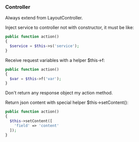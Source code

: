 ### Controller

Always extend from LayoutController.

Inject service to controller not with constructor, it must be like:

```php
public function action()
{
  $service = $this->s('service');
}
```

Receive request variables with a helper $this->f:

```php
public function action()
{
  $var = $this->f('var');
}
```

Don't return any response object my action method.

Return json content with special helper $this->setContent():

```php
public function action()
{
  $this->setContent([
    'field' => 'content'
  ]);
}
```
